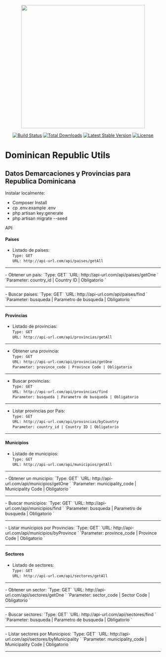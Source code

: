 <p align="center"><a href="https://laravel.com" target="_blank"><img src="https://raw.githubusercontent.com/laravel/art/master/logo-lockup/5%20SVG/2%20CMYK/1%20Full%20Color/laravel-logolockup-cmyk-red.svg" width="400"></a></p>

<p align="center">
<a href="https://travis-ci.org/laravel/framework"><img src="https://travis-ci.org/laravel/framework.svg" alt="Build Status"></a>
<a href="https://packagist.org/packages/laravel/framework"><img src="https://img.shields.io/packagist/dt/laravel/framework" alt="Total Downloads"></a>
<a href="https://packagist.org/packages/laravel/framework"><img src="https://img.shields.io/packagist/v/laravel/framework" alt="Latest Stable Version"></a>
<a href="https://packagist.org/packages/laravel/framework"><img src="https://img.shields.io/packagist/l/laravel/framework" alt="License"></a>
</p>

# Dominican Republic Utils

## Datos Demarcaciones y Provincias para Republica Dominicana

Instalar localmente:

-   Composer Install
-   cp .env.example .env
-   php artisan key:generate
-   php artisan migrate --seed

API:

#### Paises

-   Listado de paises:  
`Type: GET`  
`URL: http://api-url.com/api/paises/getAll `
<hr>
-   Obtener un pais:  
`Type: GET`  
`URL: http://api-url.com/api/paises/getOne `  
`Parameter: country_id | Country ID | Obligatorio `
<hr>
-   Buscar paises:  
`Type: GET`  
`URL: http://api-url.com/api/paises/find `  
`Parameter: busqueda | Parametro de busqueda | Obligatorio `
<hr>

#### Provincias

-   Listado de provincias:  
    `Type: GET`  
    `URL: http://api-url.com/api/provincias/getAll `

<hr>

-   Obtener una provincia:  
    `Type: GET`  
    `URL: http://api-url.com/api/provincias/getOne `  
    `Parameter: province_code | Province Code | Obligatorio `

<hr>

-   Buscar provincias:  
    `Type: GET`  
    `URL: http://api-url.com/api/provincias/find `  
    `Parameter: busqueda | Parametro de busqueda | Obligatorio `

<hr>

-   Listar provincias por Pais:  
    `Type: GET`  
    `URL: http://api-url.com/api/provincias/byCountry `  
    `Parameter: country_id | Country ID | Obligatorio `

<hr>

#### Municipios

-   Listado de municipios:  
    `Type: GET`  
    `URL: http://api-url.com/api/municipios/getAll `

<hr>
-   Obtener un municipio:  
`Type: GET`  
`URL: http://api-url.com/api/municipios/getOne `  
`Parameter: municipality_code | Municipality Code | Obligatorio `
<hr>
-   Buscar municipios:  
`Type: GET`  
`URL: http://api-url.com/api/municipios/find `  
`Parameter: busqueda | Parametro de busqueda | Obligatorio `
<hr>
-   Listar municipios por Provincias:  
`Type: GET`  
`URL: http://api-url.com/api/municipios/byProvince `  
`Parameter: province_code | Province Code | Obligatorio `
<hr>

#### Sectores

-   Listado de sectores:  
`Type: GET`  
`URL: http://api-url.com/api/sectores/getAll `
<hr>
-   Obtener un sector:  
`Type: GET`  
`URL: http://api-url.com/api/sectores/getOne `  
`Parameter: sector_code | Sector Code | Obligatorio `
<hr>
-   Buscar sectores:  
`Type: GET`  
`URL: http://api-url.com/api/sectores/find `  
`Parameter: busqueda | Parametro de busqueda | Obligatorio `
<hr>
-   Listar sectores por Municipios:  
`Type: GET`  
`URL: http://api-url.com/api/sectores/byMunicipality `  
`Parameter: municipality_code | Municipality Code | Obligatorio `
<hr>
